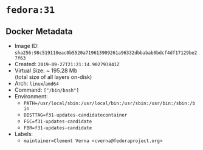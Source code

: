 # `fedora:31`

## Docker Metadata

- Image ID: `sha256:98c519110eac0b5520a719613909261a96332dbbabab0bdcf4df17129be27f63`
- Created: `2019-09-27T21:21:14.902793841Z`
- Virtual Size: ~ 195.28 Mb  
  (total size of all layers on-disk)
- Arch: `linux`/`amd64`
- Command: `["/bin/bash"]`
- Environment:
  - `PATH=/usr/local/sbin:/usr/local/bin:/usr/sbin:/usr/bin:/sbin:/bin`
  - `DISTTAG=f31-updates-candidatecontainer`
  - `FGC=f31-updates-candidate`
  - `FBR=f31-updates-candidate`
- Labels:
  - `maintainer=Clement Verna <cverna@fedoraproject.org>`
